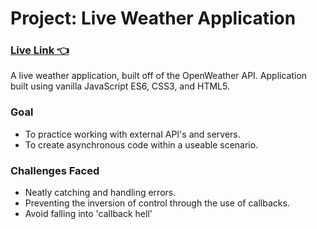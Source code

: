 # Project: Live Weather Application
### [Live Link 👈](https://waldorfio.github.io/weather-app/)
A live weather application, built off of the OpenWeather API. Application built using vanilla JavaScript ES6, CSS3, and HTML5.

### Goal
- To practice working with external API's and servers.
- To create asynchronous code within a useable scenario.

### Challenges Faced
- Neatly catching and handling errors.
- Preventing the inversion of control through the use of callbacks.
- Avoid falling into 'callback hell'
